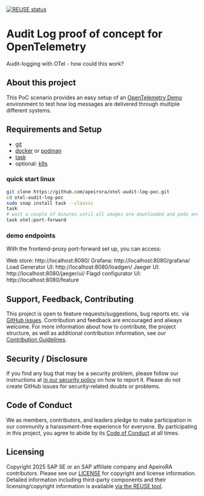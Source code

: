 [![REUSE status](https://api.reuse.software/badge/github.com/apeirora/audit-log-poc-for-otel)](https://api.reuse.software/info/github.com/apeirora/audit-log-poc-for-otel)

# Audit Log proof of concept for OpenTelemetry

Audit-logging with OTel - how could this work?

## About this project

This PoC scenario provides an easy setup of an [OpenTelemetry Demo](https://opentelemetry.io/docs/demo/) environment to test how log messages are delivered through multiple different systems.

## Requirements and Setup

* [git](https://git-scm.com/)
* [docker](https://www.docker.com/) or [podman](https://podman.io/)
* [task](https://taskfile.dev/)
* optional: [k9s](https://k9scli.io/)

### quick start linux

```bash
git clone https://github.com/apeirora/otel-audit-log-poc.git
cd otel-audit-log-poc
sudo snap install task --classic
task
# wait a couple of minutes until all images are downloaded and pods are running - feel free to check with k9s
task otel:port-forward
```

### demo endpoints

With the frontend-proxy port-forward set up, you can access:

Web store: http://localhost:8080/
Grafana: http://localhost:8080/grafana/
Load Generator UI: http://localhost:8080/loadgen/
Jaeger UI: http://localhost:8080/jaeger/ui/
Flagd configurator UI: http://localhost:8080/feature

## Support, Feedback, Contributing

This project is open to feature requests/suggestions, bug reports etc. via [GitHub issues](https://github.com/apeirora/audit-log-poc-for-otel/issues). Contribution and feedback are encouraged and always welcome. For more information about how to contribute, the project structure, as well as additional contribution information, see our [Contribution Guidelines](CONTRIBUTING.md).

## Security / Disclosure

If you find any bug that may be a security problem, please follow our instructions at [in our security policy](https://github.com/apeirora/audit-log-poc-for-otel/security/policy) on how to report it. Please do not create GitHub issues for security-related doubts or problems.

## Code of Conduct

We as members, contributors, and leaders pledge to make participation in our community a harassment-free experience for everyone. By participating in this project, you agree to abide by its [Code of Conduct](https://github.com/apeirora/.github/blob/main/CODE_OF_CONDUCT.md) at all times.

## Licensing

Copyright 2025 SAP SE or an SAP affiliate company and ApeiroRA contributors. Please see our [LICENSE](LICENSE) for copyright and license information. Detailed information including third-party components and their licensing/copyright information is available [via the REUSE tool](https://api.reuse.software/info/github.com/apeirora/audit-log-poc-for-otel).
